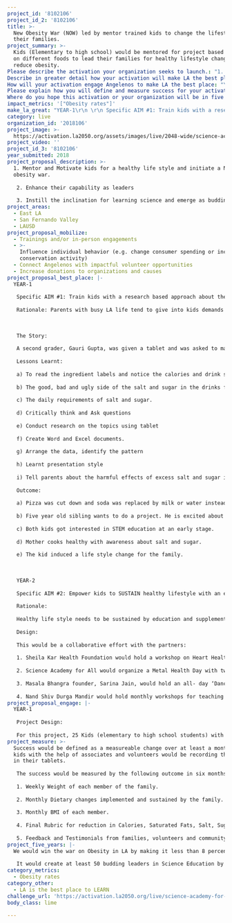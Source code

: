 ```yaml
---
project_id: '8102106'
project_id_2: '8102106'
title: >-
  New Obesity War (NOW) led by mentor trained kids to change the lifestyle of
  their families.
project_summary: >-
  Kids (Elementary to high school) would be mentored for project based research
  on different foods to lead their families for healthy lifestyle change and
  reduce obesity.
Please describe the activation your organization seeks to launch.: "1. Mentor and Motivate kids for a healthy life style and initiate a New obesity war.\r\n2. Enhance their capability as leaders\r\n3. Instill the inclination for learning science and emerge as budding scientists"
Describe in greater detail how your activation will make LA the best place?: "YEAR-1\r\nSpecific AIM #1: Train kids with a research based approach about the healthy lifestyle so that they can take initiative in the family to eat healthy. \r\nRationale: Parents with busy LA life tend to give into kids demands for soda and fast food. The New Obesity War (NOW) focusses on kids being trained to take a lead on fighting obesity and improve family health. \r\n\r\nThe Story:\r\nA second grader, Gauri Gupta, was given a tablet and was asked to make a table of sugar and salt content of twenty soft drinks. She loved collecting the information with a picture of the contents label. With continued guidance and motivation by the mentor, she not only collected the data but changed her entire family.\r\nLessons Learnt:\r\na)\tTo read the ingredient labels and notice the calories and drink size.\r\nb)\tThe good, bad and ugly side of the salt and sugar in the drinks from the mentor. \r\nc)\tThe daily requirements of salt and sugar.\r\nd)\tCritically think and Ask questions\r\ne)\tConduct research on the topics using tablet\r\nf)\tCreate Word and Excel documents.\r\ng)\tArrange the data, identify the pattern\r\nh)\tLearnt presentation style\r\ni)\t Tell parents about the harmful effects of excess salt and sugar in the soft drinks and actually stop them from buying soda and soft drinks.\r\nOutcome:\r\na)\t Pizza was cut down and soda was replaced by milk or water instead soda. In two months, the father Amit Gupta lost ten pounds. \r\nb)\tFive year old sibling wants to do a project. He is excited about drinking water and making different shapes of water as ice.\r\nc)\tBoth kids got interested in STEM education at an early stage.\r\nd)\tMother cooks healthy with awareness about salt and sugar.\r\ne)\tThe kid induced a life style change for the family.\r\n\r\nYEAR-2\r\nSpecific AIM #2: Empower kids to SUSTAIN healthy lifestyle with an educational approach about consequences of obesity. Mental health awareness would be introduced to overcome and avoid stress related eating disorders. Stress resilience would be instilled with Dance, Yoga and Pranayam. \r\nRationale: \r\nHealthy life style needs to be sustained by education and supplemented by family fun workout. Mental health is the backbone of healthy lifestyle and must be addressed.  Another major hurdle is stress related eating disorder. \r\nDesign: \r\nThis would be a collaborative effort with the partners:\r\n1.\tSheila Kar Health Foundation would hold a workshop on Heart Health, Diabetes and other health consequences of obesity. The workshop would include two speakers and panel discussion with kids and their families.\r\n2.\tScience Academy for All would organize a Metal Health Day with two experts from Columbia University and hold a question-answer session with the cohort of 25 kids and their families.\r\n3.\tMasala Bhangra founder, Sarina Jain, would hold an all- day ‘Dance workshop and show’ to train all ages the fun workouts. Here is the link to her videos: https://masalabhangraworkout.com/storeProduct/list/22\r\n4.\tNand Shiv Durga Mandir would hold monthly workshops for teaching Yoga and Pranayam.\r\n"
How will your activation engage Angelenos to make LA the best place: "YEAR-1\r\nProject Design: \r\nFor this project, 25 Kids (elementary to high school students) with at least one obese member of the family, would be recruited from schools and faith based organizations from East LA and San Fernando Valley. They would be motivated and mentored for a research project based learning regarding nutrition, especially calories, sugar and salt. They would be given a tablet to collect the data to share in a monthly meeting with the mentors. The kids would finish the projects in 3-4 months and share with their families. Based on their research, they would record the changes in their own lifestyle and the lifestyle of their family. The outcome would be measured as weight and BMI of each member.The project and results would be presented to the community at the end of year in a fundraising dinner as well as on the website."
Please explain how you will define and measure success for your activation.: "Success would be defined as a measureable change over at least a month. The kids with the help of associates and volunteers would be recording the success in their tablets.\r\nThe success would be measured by the following outcome in six months after completion of the project in 3-4 months:\r\n1.\tWeekly Weight of each member of the family. \r\n2.\tMonthly Dietary changes implemented and sustained by the family.\r\n3.\tMonthly BMI of each member.\r\n4.\tFinal Rubric for reduction in Calories, Saturated Fats, Salt, Sugar and High Fructose Corn Syrup by the families.\r\n5.\tFeedback and Testimonials from families, volunteers and community.\r\n"
Where do you hope this activation or your organization will be in five years?: "We would win the war on Obesity in LA by making it less than 8 percent. \r\nIt would create at least 50 budding leaders in Science Education by  our next vision of 'Each One, Reach One'"
impact_metrics: '["Obesity rates"]'
make_la_great: "YEAR-1\r\n \r\n Specific AIM #1: Train kids with a research based approach about the healthy lifestyle so that they can take initiative in the family to eat healthy. \r\n \r\n Rationale: Parents with busy LA life tend to give into kids demands for soda and fast food. The New Obesity War (NOW) focusses on kids being trained to take a lead on fighting obesity and improve family health. \r\n \r\n \r\n \r\n The Story:\r\n \r\n A second grader, Gauri Gupta, was given a tablet and was asked to make a table of sugar and salt content of twenty soft drinks. She loved collecting the information with a picture of the contents label. With continued guidance and motivation by the mentor, she not only collected the data but changed her entire family.\r\n \r\n Lessons Learnt:\r\n \r\n a) To read the ingredient labels and notice the calories and drink size.\r\n \r\n b) The good, bad and ugly side of the salt and sugar in the drinks from the mentor. \r\n \r\n c) The daily requirements of salt and sugar.\r\n \r\n d) Critically think and Ask questions\r\n \r\n e) Conduct research on the topics using tablet\r\n \r\n f) Create Word and Excel documents.\r\n \r\n g) Arrange the data, identify the pattern\r\n \r\n h) Learnt presentation style\r\n \r\n i) Tell parents about the harmful effects of excess salt and sugar in the soft drinks and actually stop them from buying soda and soft drinks.\r\n \r\n Outcome:\r\n \r\n a) Pizza was cut down and soda was replaced by milk or water instead soda. In two months, the father Amit Gupta lost ten pounds. \r\n \r\n b) Five year old sibling wants to do a project. He is excited about drinking water and making different shapes of water as ice.\r\n \r\n c) Both kids got interested in STEM education at an early stage.\r\n \r\n d) Mother cooks healthy with awareness about salt and sugar.\r\n \r\n e) The kid induced a life style change for the family.\r\n \r\n \r\n \r\n YEAR-2\r\n \r\n Specific AIM #2: Empower kids to SUSTAIN healthy lifestyle with an educational approach about consequences of obesity. Mental health awareness would be introduced to overcome and avoid stress related eating disorders. Stress resilience would be instilled with Dance, Yoga and Pranayam. \r\n \r\n Rationale: \r\n \r\n Healthy life style needs to be sustained by education and supplemented by family fun workout. Mental health is the backbone of healthy lifestyle and must be addressed. Another major hurdle is stress related eating disorder. \r\n \r\n Design: \r\n \r\n This would be a collaborative effort with the partners:\r\n \r\n 1. Sheila Kar Health Foundation would hold a workshop on Heart Health, Diabetes and other health consequences of obesity. The workshop would include two speakers and panel discussion with kids and their families.\r\n \r\n 2. Science Academy for All would organize a Metal Health Day with two experts from Columbia University and hold a question-answer session with the cohort of 25 kids and their families.\r\n \r\n 3. Masala Bhangra founder, Sarina Jain, would hold an all- day ‘Dance workshop and show’ to train all ages the fun workouts. Here is the link to her videos: https://masalabhangraworkout.com/storeProduct/list/22\r\n \r\n 4. Nand Shiv Durga Mandir would hold monthly workshops for teaching Yoga and Pranayam."
category: live
organization_id: '2018106'
project_image: >-
  https://activation.la2050.org/assets/images/live/2048-wide/science-academy-for-all.jpg
project_video: ''
project_id_3: '8102106'
year_submitted: 2018
project_proposal_description: >-
  1. Mentor and Motivate kids for a healthy life style and initiate a New
  obesity war.
   
   2. Enhance their capability as leaders
   
   3. Instill the inclination for learning science and emerge as budding scientists
project_areas:
  - East LA
  - San Fernando Valley
  - LAUSD
project_proposal_mobilize:
  - Trainings and/or in-person engagements
  - >-
    Influence individual behavior (e.g. change consumer spending or increase
    conservation activity)
  - Connect Angelenos with impactful volunteer opportunities
  - Increase donations to organizations and causes
project_proposal_best_place: |-
  YEAR-1
   
   Specific AIM #1: Train kids with a research based approach about the healthy lifestyle so that they can take initiative in the family to eat healthy. 
   
   Rationale: Parents with busy LA life tend to give into kids demands for soda and fast food. The New Obesity War (NOW) focusses on kids being trained to take a lead on fighting obesity and improve family health. 
   
   
   
   The Story:
   
   A second grader, Gauri Gupta, was given a tablet and was asked to make a table of sugar and salt content of twenty soft drinks. She loved collecting the information with a picture of the contents label. With continued guidance and motivation by the mentor, she not only collected the data but changed her entire family.
   
   Lessons Learnt:
   
   a) To read the ingredient labels and notice the calories and drink size.
   
   b) The good, bad and ugly side of the salt and sugar in the drinks from the mentor. 
   
   c) The daily requirements of salt and sugar.
   
   d) Critically think and Ask questions
   
   e) Conduct research on the topics using tablet
   
   f) Create Word and Excel documents.
   
   g) Arrange the data, identify the pattern
   
   h) Learnt presentation style
   
   i) Tell parents about the harmful effects of excess salt and sugar in the soft drinks and actually stop them from buying soda and soft drinks.
   
   Outcome:
   
   a) Pizza was cut down and soda was replaced by milk or water instead soda. In two months, the father Amit Gupta lost ten pounds. 
   
   b) Five year old sibling wants to do a project. He is excited about drinking water and making different shapes of water as ice.
   
   c) Both kids got interested in STEM education at an early stage.
   
   d) Mother cooks healthy with awareness about salt and sugar.
   
   e) The kid induced a life style change for the family.
   
   
   
   YEAR-2
   
   Specific AIM #2: Empower kids to SUSTAIN healthy lifestyle with an educational approach about consequences of obesity. Mental health awareness would be introduced to overcome and avoid stress related eating disorders. Stress resilience would be instilled with Dance, Yoga and Pranayam. 
   
   Rationale: 
   
   Healthy life style needs to be sustained by education and supplemented by family fun workout. Mental health is the backbone of healthy lifestyle and must be addressed. Another major hurdle is stress related eating disorder. 
   
   Design: 
   
   This would be a collaborative effort with the partners:
   
   1. Sheila Kar Health Foundation would hold a workshop on Heart Health, Diabetes and other health consequences of obesity. The workshop would include two speakers and panel discussion with kids and their families.
   
   2. Science Academy for All would organize a Metal Health Day with two experts from Columbia University and hold a question-answer session with the cohort of 25 kids and their families.
   
   3. Masala Bhangra founder, Sarina Jain, would hold an all- day ‘Dance workshop and show’ to train all ages the fun workouts. Here is the link to her videos: https://masalabhangraworkout.com/storeProduct/list/22
   
   4. Nand Shiv Durga Mandir would hold monthly workshops for teaching Yoga and Pranayam.
project_proposal_engage: |-
  YEAR-1
   
   Project Design: 
   
   For this project, 25 Kids (elementary to high school students) with at least one obese member of the family, would be recruited from schools and faith based organizations from East LA and San Fernando Valley. They would be motivated and mentored for a research project based learning regarding nutrition, especially calories, sugar and salt. They would be given a tablet to collect the data to share in a monthly meeting with the mentors. The kids would finish the projects in 3-4 months and share with their families. Based on their research, they would record the changes in their own lifestyle and the lifestyle of their family. The outcome would be measured as weight and BMI of each member.The project and results would be presented to the community at the end of year in a fundraising dinner as well as on the website.
project_measure: >-
  Success would be defined as a measureable change over at least a month. The
  kids with the help of associates and volunteers would be recording the success
  in their tablets.
   
   The success would be measured by the following outcome in six months after completion of the project in 3-4 months:
   
   1. Weekly Weight of each member of the family. 
   
   2. Monthly Dietary changes implemented and sustained by the family.
   
   3. Monthly BMI of each member.
   
   4. Final Rubric for reduction in Calories, Saturated Fats, Salt, Sugar and High Fructose Corn Syrup by the families.
   
   5. Feedback and Testimonials from families, volunteers and community.
project_five_years: |-
  We would win the war on Obesity in LA by making it less than 8 percent. 
   
   It would create at least 50 budding leaders in Science Education by our next vision of 'Each One, Reach One'
category_metrics:
  - Obesity rates
category_other:
  - LA is the best place to LEARN
challenge_url: 'https://activation.la2050.org/live/science-academy-for-all/'
body_class: lime

---
```


